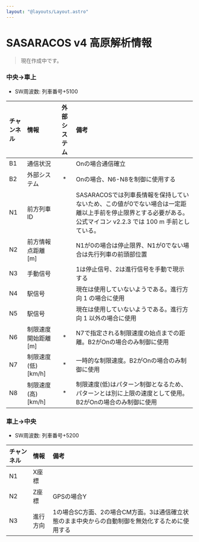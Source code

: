 ```yaml
---
layout: "@layouts/Layout.astro"
---
```

# SASARACOS v4 高原解析情報

> 現在作成中です。

### 中央→車上

- SW周波数: 列車番号+5100

|チャンネル|情報|外部システム|備考|
|:--------|:---|:---------:|:---|
|B1|通信状況||Onの場合通信確立|
|B2|外部システム|\*|Onの場合、N6-N8を制御に使用する|
|N1|前方列車ID||SASARACOSでは列車長情報を保持していないため、この値が0でない場合は一定距離以上手前を停止限界とする必要がある。公式マイコン v2.2.3 では 100 m 手前としている。|
|N2|前方情報点距離 \[m\]||N1が0の場合は停止限界、N1が0でない場合は先行列車の前頭部位置|
|N3|手動信号||1は停止信号、2は進行信号を手動で現示する|
|N4|駅信号||現在は使用していないようである。進行方向 1 の場合に使用|
|N5|駅信号||現在は使用していないようである。進行方向 1 以外の場合に使用|
|N6|制限速度開始距離 \[m\]|\*|N7で指定される制限速度の始点までの距離。B2がOnの場合のみ制御に使用|
|N7|制限速度(低) \[km/h\]|\*|一時的な制限速度。B2がOnの場合のみ制御に使用|
|N8|制限速度(高) \[km/h\]|\*|制限速度(低)はパターン制御となるため、パターンとは別に上限の速度として使用。B2がOnの場合のみ制御に使用|

### 車上→中央

- SW周波数: 列車番号+5200

|チャンネル|情報|備考|
|:--------|:---|:---|
|N1|X座標||
|N2|Z座標|GPSの場合Y|
|N3|進行方向|1の場合SC方面、2の場合CM方面。3は通信確立状態のまま中央からの自動制御を無効化するために使用する|
